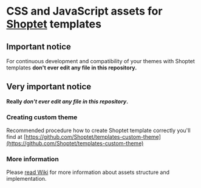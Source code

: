 # CSS and JavaScript assets for [Shoptet](https://www.shoptet.cz/) templates

## Important notice

For continuous development and compatibility of your themes with Shoptet templates
**don't ever edit any file in this repository.**

## Very important notice
**Really _don't ever edit any file in this repository_.**
 
### Creating custom theme

Recommended procedure how to create Shoptet template correctly you'll find at
[https://github.com/Shoptet/templates-custom-theme](https://github.com/Shoptet/templates-custom-theme)

### More information

Please [read Wiki](https://github.com/Shoptet/templates-assets/wiki) for more information
about assets structure and implementation.
